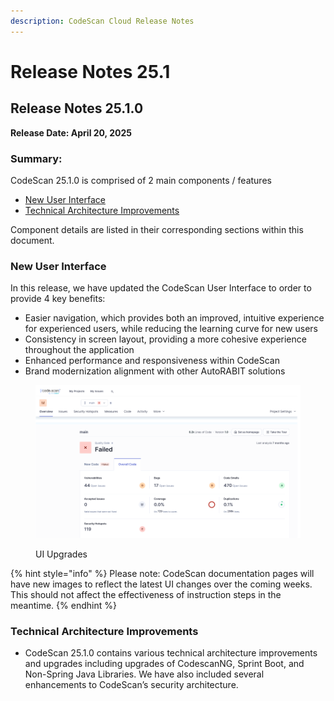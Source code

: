 ```yaml
---
description: CodeScan Cloud Release Notes
---
```


# Release Notes 25.1

## Release Notes 25.1.0&#x20;

**Release Date: April 20, 2025**&#x20;

### Summary:&#x20;

CodeScan 25.1.0 is comprised of 2 main components / features&#x20;

* [New User Interface ](release-notes-25.1.md#new-user-interface)
* [Technical Architecture Improvements ](release-notes-25.1.md#technical-architecture-improvements)

Component details are listed in their corresponding sections within this document.&#x20;

### New User Interface&#x20;

In this release, we have updated the CodeScan User Interface to order to provide 4 key benefits:&#x20;

* Easier navigation, which provides both an improved, intuitive experience for experienced users, while reducing the learning curve for new users&#x20;
* Consistency in screen layout, providing a more cohesive experience throughout the application  &#x20;
* Enhanced performance and responsiveness within CodeScan&#x20;
* Brand modernization alignment with other AutoRABIT solutions&#x20;

<figure><img src="../../../../.gitbook/assets/image.png" alt=""><figcaption><p>UI Upgrades</p></figcaption></figure>

{% hint style="info" %}
Please note: CodeScan documentation pages will have new images to reflect the latest UI changes over the coming weeks. This should not affect the effectiveness of instruction steps in the meantime.&#x20;
{% endhint %}

### Technical Architecture Improvements&#x20;

* CodeScan 25.1.0 contains various technical architecture improvements and upgrades including upgrades of CodescanNG, Sprint Boot, and Non-Spring Java Libraries.  We have also included several enhancements to CodeScan’s security architecture.&#x20;

&#x20;&#x20;

&#x20;

&#x20;
